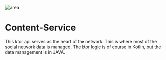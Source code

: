 ![area](https://img.shields.io/badge/SmallSocialNetwork-backend-blue)
# Content-Service
This ktor api serves as the heart of the network.
This is where most of the social network data is managed.
The ktor logic is of course in Kotlin, but the data management is in JAVA.

